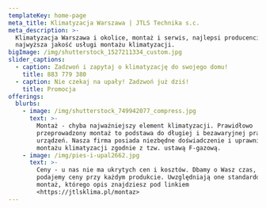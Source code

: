 ```yaml
---
templateKey: home-page
meta_title: Klimatyzacja Warszawa | JTLS Technika s.c.
meta_description: >-
  Klimatyzacja Warszawa i okolice, montaż i serwis, najlepsi producenci,
  najwyższa jakość usługi montażu klimatyzacji.
bigImage: /img/shutterstock_1527211334_custom.jpg
slider_captions:
  - caption: Zadzwoń i zapytaj o klimatyzację do swojego domu!
    title: 883 779 380
  - caption: Nie czekaj na upały! Zadzwoń już dziś!
    title: Promocja
offerings:
  blurbs:
    - image: /img/shutterstock_749942077_compress.jpg
      text: >-
        Montaż - chyba najważniejszy element klimatyzacji. Prawidłowo
        przeprowadzony montaż to podstawa do długiej i bezawaryjnej pracy
        urządzeń. Nasza firma posiada niezbędne doświadczenie i uprawnienia do
        montażu klimatyzacji zgodnie z tzw. ustawą F-gazową.
    - image: /img/pies-i-upal2662.jpg
      text: >-
        Ceny - u nas nie ma ukrytych cen i kosztów. Dbamy o Wasz czas, dlatego
        podajemy ceny przy każdym produkcie. Uwzględniają one standardowy
        montaż, którego opis znajdziesz pod linkiem
        <https://jtlsklima.pl/montaz>
---
```


